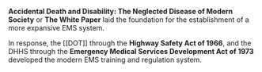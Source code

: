 **Accidental Death and Disability: The Neglected Disease of Modern Society** or **The White Paper** laid the foundation for the establishment of a more expansive EMS system.

In response, the [[DOT]] through the **Highway Safety Act of 1966**, and the DHHS through the **Emergency Medical Services Development Act of 1973** developed the modern EMS training and regulation system.